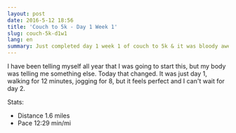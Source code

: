 ```yaml
---
layout: post
date: 2016-5-12 18:56
title: 'Couch to 5k - Day 1 Week 1'
slug: couch-5k-d1w1
lang: en
summary: Just completed day 1 week 1 of couch to 5k & it was bloody awesome.
---
```

I have been telling myself all year that I was going to start this, but my body was telling me something else. Today that changed. It was just day 1, walking for 12 minutes, jogging for 8, but it feels perfect and I can't wait for day 2.

Stats:

* Distance 1.6 miles
* Pace 12:29 min/mi

 <a href="https://brid.gy/publish/twitter"></a>
